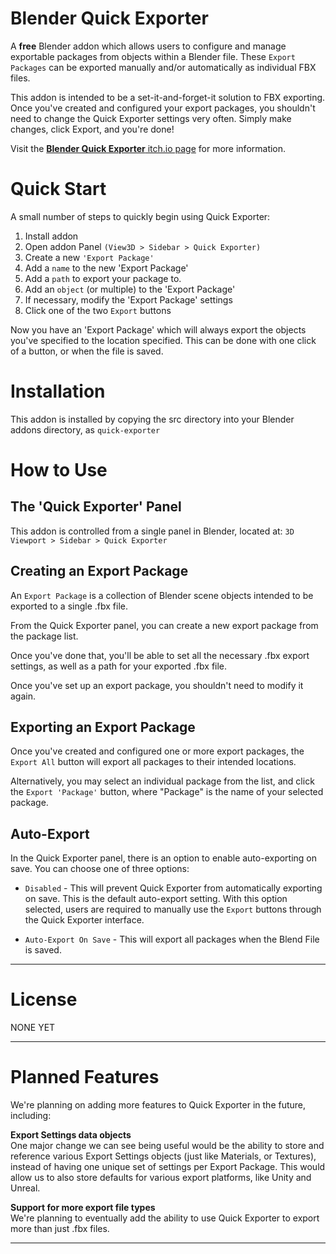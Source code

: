 # Blender Quick Exporter
A **free** Blender addon which allows users to configure and manage exportable packages from objects within a Blender file. These `Export Packages` can be exported manually and/or automatically as individual FBX files.

This addon is intended to be a set-it-and-forget-it solution to FBX exporting. Once you've created and configured your export packages, you shouldn't need to change the Quick Exporter settings very often. Simply make changes, click Export, and you're done!

Visit the [**Blender Quick Exporter** itch.io page](https://wilder-games.itch.io/blender-quick-exporter) for more information.

# Quick Start
A small number of steps to quickly begin using Quick Exporter:
1. Install addon
2. Open addon Panel `(View3D > Sidebar > Quick Exporter)`
3. Create a new `'Export Package'`
4. Add a `name` to the new 'Export Package'
5. Add a `path` to export your package to.
6. Add an `object` (or multiple) to the 'Export Package'
7. If necessary, modify the 'Export Package' settings
8. Click one of the two `Export` buttons

Now you have an 'Export Package' which will always export the objects you've specified to the location specified. This can be done with one click of a button, or when the file is saved.


# Installation
This addon is installed by copying the src directory into your Blender addons directory, as `quick-exporter`


# How to Use

## The 'Quick Exporter' Panel
This addon is controlled from a single panel in Blender, located at: `3D Viewport > Sidebar > Quick Exporter`


## Creating an Export Package
An `Export Package` is a collection of Blender scene objects intended to be exported to a single .fbx file. 

From the Quick Exporter panel, you can create a new export package from the package list.

Once you've done that, you'll be able to set all the necessary .fbx export settings, as well as a path for your exported .fbx file.

Once you've set up an export package, you shouldn't need to modify it again.


## Exporting an Export Package
Once you've created and configured one or more export packages, the `Export All` button will export all packages to their intended locations.

Alternatively, you may select an individual package from the list, and click the `Export 'Package'` button, where "Package" is the name of your selected package.


## Auto-Export
In the Quick Exporter panel, there is an option to enable auto-exporting on save. You can choose one of three options:

- `Disabled` - This will prevent Quick Exporter from automatically exporting on save. This is the default auto-export setting. With this option selected, users are required to manually use the `Export` buttons through the Quick Exporter interface.

- `Auto-Export On Save` - This will export all packages when the Blend File is saved.

---

# License
NONE YET

---

# Planned Features
We're planning on adding more features to Quick Exporter in the future, including:

**Export Settings data objects**  
One major change we can see being useful would be the ability to store and reference various Export Settings objects (just like Materials, or Textures), instead of having one unique set of settings per Export Package. This would allow us to also store defaults for various export platforms, like Unity and Unreal.

**Support for more export file types**  
We're planning to eventually add the ability to use Quick Exporter to export more than just .fbx files.

---
